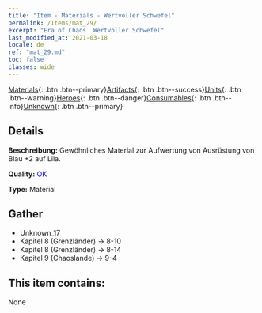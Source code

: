 ```yaml
---
title: "Item - Materials - Wertvoller Schwefel"
permalink: /Items/mat_29/
excerpt: "Era of Chaos  Wertvoller Schwefel"
last_modified_at: 2021-03-18
locale: de
ref: "mat_29.md"
toc: false
classes: wide
---
```

 [Materials](/de/Items/){: .btn .btn--primary}[Artifacts](/de/Items/Artifacts/){: .btn .btn--success}[Units](/de/Items/Units/){: .btn .btn--warning}[Heroes](/de/Items/Heroes/){: .btn .btn--danger}[Consumables](/de/Items/Consumables/){: .btn .btn--info}[Unknown](/de/Items/Unknown/){: .btn .btn--primary}

## Details
 **Beschreibung:** Gewöhnliches Material zur Aufwertung von Ausrüstung von Blau +2 auf Lila.

 **Quality:** <span style="color: #0000CD">OK</span>

 **Type:** Material

## Gather

*    Unknown_17 
*    Kapitel 8 (Grenzländer) -> 8-10 
*    Kapitel 8 (Grenzländer) -> 8-14 
*    Kapitel 9 (Chaoslande) -> 9-4 

## This item contains:

  None

